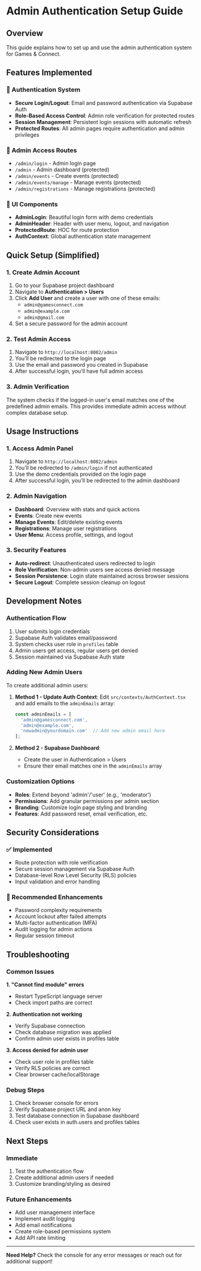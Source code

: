 # Admin Authentication Setup Guide

## Overview
This guide explains how to set up and use the admin authentication system for Games & Connect.

## Features Implemented

### 🔐 Authentication System
- **Secure Login/Logout**: Email and password authentication via Supabase Auth
- **Role-Based Access Control**: Admin role verification for protected routes
- **Session Management**: Persistent login sessions with automatic refresh
- **Protected Routes**: All admin pages require authentication and admin privileges

### 🚪 Admin Access Routes
- `/admin/login` - Admin login page
- `/admin` - Admin dashboard (protected)
- `/admin/events` - Create events (protected)
- `/admin/events/manage` - Manage events (protected)
- `/admin/registrations` - Manage registrations (protected)

### 🎨 UI Components
- **AdminLogin**: Beautiful login form with demo credentials
- **AdminHeader**: Header with user menu, logout, and navigation
- **ProtectedRoute**: HOC for route protection
- **AuthContext**: Global authentication state management

## Quick Setup (Simplified)

### 1. Create Admin Account
1. Go to your Supabase project dashboard
2. Navigate to **Authentication > Users**
3. Click **Add User** and create a user with one of these emails:
   - `admin@gamesconnect.com`
   - `admin@example.com`  
   - `admin@gmail.com`
4. Set a secure password for the admin account

### 2. Test Admin Access
1. Navigate to `http://localhost:8082/admin`
2. You'll be redirected to the login page
3. Use the email and password you created in Supabase
4. After successful login, you'll have full admin access

### 3. Admin Verification
The system checks if the logged-in user's email matches one of the predefined admin emails. This provides immediate admin access without complex database setup.

## Usage Instructions

### 1. Access Admin Panel
1. Navigate to `http://localhost:8082/admin`
2. You'll be redirected to `/admin/login` if not authenticated
3. Use the demo credentials provided on the login page
4. After successful login, you'll be redirected to the admin dashboard

### 2. Admin Navigation
- **Dashboard**: Overview with stats and quick actions
- **Events**: Create new events
- **Manage Events**: Edit/delete existing events  
- **Registrations**: Manage user registrations
- **User Menu**: Access profile, settings, and logout

### 3. Security Features
- **Auto-redirect**: Unauthenticated users redirected to login
- **Role Verification**: Non-admin users see access denied message
- **Session Persistence**: Login state maintained across browser sessions
- **Secure Logout**: Complete session cleanup on logout

## Development Notes

### Authentication Flow
1. User submits login credentials
2. Supabase Auth validates email/password
3. System checks user role in `profiles` table
4. Admin users get access, regular users get denied
5. Session maintained via Supabase Auth state

### Adding New Admin Users
To create additional admin users:

1. **Method 1 - Update Auth Context**:
   Edit `src/contexts/AuthContext.tsx` and add emails to the `adminEmails` array:
   ```typescript
   const adminEmails = [
     'admin@gamesconnect.com',
     'admin@example.com',
     'newadmin@yourdomain.com'  // Add new admin email here
   ];
   ```

2. **Method 2 - Supabase Dashboard**:
   - Create the user in Authentication > Users
   - Ensure their email matches one in the `adminEmails` array

### Customization Options
- **Roles**: Extend beyond 'admin'/'user' (e.g., 'moderator')
- **Permissions**: Add granular permissions per admin section
- **Branding**: Customize login page styling and branding
- **Features**: Add password reset, email verification, etc.

## Security Considerations

### ✅ Implemented
- Route protection with role verification
- Secure session management via Supabase Auth
- Database-level Row Level Security (RLS) policies
- Input validation and error handling

### 🔄 Recommended Enhancements
- Password complexity requirements
- Account lockout after failed attempts
- Multi-factor authentication (MFA)
- Audit logging for admin actions
- Regular session timeout

## Troubleshooting

### Common Issues

**1. "Cannot find module" errors**
- Restart TypeScript language server
- Check import paths are correct

**2. Authentication not working**
- Verify Supabase connection
- Check database migration was applied
- Confirm admin user exists in profiles table

**3. Access denied for admin user**
- Check user role in profiles table
- Verify RLS policies are correct
- Clear browser cache/localStorage

### Debug Steps
1. Check browser console for errors
2. Verify Supabase project URL and anon key
3. Test database connection in Supabase dashboard
4. Check user exists in auth.users and profiles tables

## Next Steps

### Immediate
1. Test the authentication flow
2. Create additional admin users if needed
3. Customize branding/styling as desired

### Future Enhancements
- Add user management interface
- Implement audit logging
- Add email notifications
- Create role-based permissions system
- Add API rate limiting

---

**Need Help?** Check the console for any error messages or reach out for additional support!
